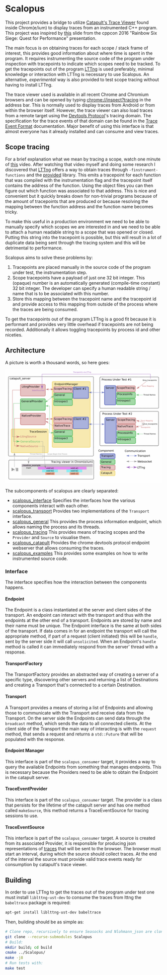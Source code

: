 # Scalopus

This project provides a bridge to utilize [Catapult's Trace Viewer][catapult_trace_viewer] found inside Chrom(e/ium) to
display traces from an instrumented C++ program. This project was inspired by [this][cppcon_2016_quest_for_performance]
slide from the cppcon 2016 "Rainbow Six Siege: Quest for Performance" presentation.

The main focus is on obtaining traces for each scope / stack frame of interest, this provides good information about
where time is spent in the program. It requires instrumenting the source code of the program under inspection with
tracepoints to indicate which scopes need to be tracked. To get the tracepoints out of the program [LTTng][lttng] is
used preferably, minimal knowledge or interaction with LTTng is necessary to use Scalopus. An alternative, 
_experimental_ way is also provided to test scope tracing without having to install LTTng.

The trace viewer used is available in all recent Chrome and Chromium browsers and can be opened by typing 
[chrome://inspect?tracing][chrome_tracing] in the address bar. This is normally used to display traces from Android
or from within the browser itself. However, the trace viewer can also load traces from a remote target using the
[Devtools Protocol][devtools_protocol]'s tracing domain. The specification for the trace events of that domain can be
found in the [Trace Event Format][trace_event_format] documentation. Major benefit of using this interface is that
almost everyone has it already installed and can consume and view traces.

## Scope tracing
For a brief explanation what we mean by tracing a scope, watch one minute of [this][cppcon_2016_quest_for_performance]
video. After watching that video myself and doing some research I discovered that [LTTng][lttng] offers a way to obtain
traces through `-finstrument-functions` and the [provided][liblttng-ust-cyg-profile] library. This emits a tracepoint
for each function that was compiled with the instrumentation flag and the tracepoint itself contains the address of the
function. Using the object files you can then figure out which function was associated to that address. This is nice and
convenient but it quickly breaks down for non-trivial programs because of the amount of tracepoints that are produced or
because resolving the mapping between the function address and the function name becomes tricky.

To make this useful in a production environment we need to be able to manually specify which scopes we are interested
in and we need to be able to attach a human readable string to a scope that was opened or closed. Putting this string
into the tracepoint is possible, but this will result in a lot of duplicate data being sent through the tracing system
and this will be detrimental to performance. 

Scalopus aims to solve these problems by:
1. Tracepoints are placed manually in the source code of the program under test, the instrumentation step.
2. Scope tracepoints have a payload of just one 32 bit integer. This (opaque) number is an automatically generated
   (compile-time constant) 32 bit integer. The developer can specify a human readable string / name that is to be
   associated with this number.
3. Store this mapping between the tracepoint name and the tracepoint id and provide access to this mapping from outside
   of the process where the traces are being consumed.

To get the tracepoints out of the program LTTng is a good fit because it is performant and provides very little overhead
if tracepoints are not being recorded. Additionally it allows toggling tracepoints by process id and other niceties.

## Architecture
A picture is worth a thousand words, so here goes:

![Overview of Scalopus](/doc/overview.png "Overview of Scalopus")

The subcomponents of scalopus are clearly separated:
- [scalopus_interface](/scalopus_interface) Specifies the interfaces how the various components interact with each other.
- [scalopus_transport](/scalopus_transport) Provides two implementations of the `Transport` interface.
- [scalopus_general](/scalopus_general) This provides the process information endpoint, which allows naming the process and its threads.
- [scalopus_tracing](/scalopus_tracing) This provides means of tracing scopes and the `Provider` and `Source` to visualise them.
- [scalopus_catapult](/scalopus_catapult) Provides the chrome devtools protocol endpoint webserver that allows consuming the traces.
- [scalopus_examples](/scalopus_examples) This provides some examples on how to write instrumented source code.

### Interface
The interface specifies how the interaction between the components happens.

#### Endpoint
The Endpoint is a class instantiated at the server and client sides of the transport. An endpoint can interact with the transport and thus with the endpoints at the other end of a transport. Endpoints are stored by name and their name must be unique. The Endpoint interface is the same at both sides of the transport. If data comes in for an endpoint the transport will call the appropriate method, if part of a request (client initiated) this will be `handle`, sent by the server side it will call `unsolicited`. When an Endpoint's `handle` method is called it can immediately respond from the server' thread with a response.

#### TransportFactory
The TransportFactory provides an abstracted way of creating a server of a specific type, discovering other servers and returning a list of Destinations and creating a Transport that's connected to a certain Destination.

#### Transport
A Transport provides a means of storing a list of Endpoints and allowing those to communicate with the Transport and receive data from the Transport. On the server side the Endpoints can send data through the `broadcast` method, which sends the data to all connected clients. At the client side of the Transport the main way of interacting is with the `request` method, that sends a request and returns a `std::Future` that will be populated with the response.

#### Endpoint Manager
This interface is part of the `scalopus_consumer` target, it provides a way to query the available Endpoints from something that manages endpoints. This is necessary because the Providers need to be able to obtain the Endpoint in the catapult server.

#### TraceEventProvider
This interface is part of the `scalopus_consumer` target. The provider is a class that persists for the lifetime of the catapult server and has one method called `makeSource`, this method returns a TraceEventSource for tracing sessions to use.

#### TraceEventSource
This interface is part of the `scalopus_consumer` target. A source is created from its associated Provider, it is responsible for producing json representations of [traces][trace_event_format] that will be sent to the browser. The browser must start an interval, during which the source should collect traces. At the end of the interval the source must provide valid trace events ready for consumption by catapult's trace viewer. 

## Building

In order to use LTTng to get the traces out of the program under test one must install `liblttng-ust-dev` to consume
the traces from lttng the `babeltrace` package is required:
```bash
apt-get install liblttng-ust-dev babeltrace
```

Then, building should be as simple as:
```bash
# Clone repo, recursively to ensure Seasocks and Nlohmann_json are cloned as well.
git clone --recurse-submodules Scalopus
# Build:
mkdir build; cd build
cmake ../Scalopus/
make -j8
# Run tests with:
make test
```

[catapult_trace_viewer]: https://github.com/catapult-project/catapult/blob/master/tracing/README.md
[catapult]: https://github.com/catapult-project/catapult
[devtools_protocol]: https://chromedevtools.github.io/devtools-protocol/tot/Tracing
[trace_event_format]: https://docs.google.com/document/d/1CvAClvFfyA5R-PhYUmn5OOQtYMH4h6I0nSsKchNAySU/edit
[lttng]: https://lttng.org/
[chrome_tracing]: chrome://inspect?tracing
[cppcon_2016_quest_for_performance]: https://youtu.be/tD4xRNB0M_Q?t=468
[liblttng-ust-cyg-profile]: https://lttng.org/docs/v2.10/#doc-liblttng-ust-cyg-profile